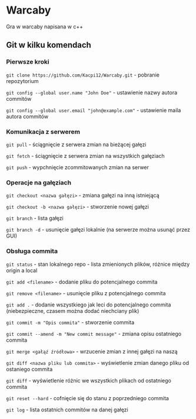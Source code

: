# Warcaby
Gra w warcaby napisana w c++

## Git w kilku komendach

### Pierwsze kroki
`git clone https://github.com/Kacpi12/Warcaby.git` - pobranie repozytorium

`git config --global user.name "John Doe"` - ustawienie nazwy autora commitów

`git config --global user.email "john@example.com"` - ustawienie maila autora commitów

### Komunikacja z serwerem

`git pull` - ściągnięcie z serwera zmian na bieżącej gałęzi

`git fetch` - ściągnięcie z serwera zmian na wszystkich gałęziach

`git push` - wypchnięcie zcommitowanych zmian na serwer

### Operacje na gałęziach

`git checkout <nazwa gałęzi>` - zmiana gałęzi na inną istniejącą

`git checkout -b <nazwa gałęzi>` - stworzenie nowej gałęzi

`git branch` - lista gałęzi

`git branch -d` - usunięcie gałęzi lokalnie (na serwerze można usunąć przez GUI)

### Obsługa commita

`git status` - stan lokalnego repo - lista zmienionych plików, różnice między origin a local

`git add <filename>` - dodanie pliku do potencjalnego commita

`git remove <filename>` - usunięcie pliku z potencjalnego commita

`git add .` - dodanie wszystkiego jak leci do potencjalnego commita (niebezpieczne, czasem można dodać niechciany plik)

`git commit -m "Opis commita"` - stworzenie commita 

`git commit --amend -m "New commit message"` - zmiana opisu ostatniego commita

`git merge <gałąź źródłowa>` - wrzucenie zmian z innej gałęzi na naszą

`git diff <nazwa pliku lub commita>` - wyświetlenie zmian danego pliku od ostaniego commita

`git diff` - wyświetlenie różnic we wszystkich plikach od ostatniego commita

`git reset --hard` - cofnięcie się do stanu z poprzedniego commita

`git log` - lista ostatnich commitów na danej gałęzi

